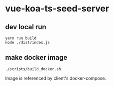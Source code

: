 # vue-koa-ts-seed-server

## dev local run
```
yarn run build
node ./dist/index.js
```

## make docker image
```
./scripts/build_docker.sh
```
Image is referenced by client's docker-compose.
